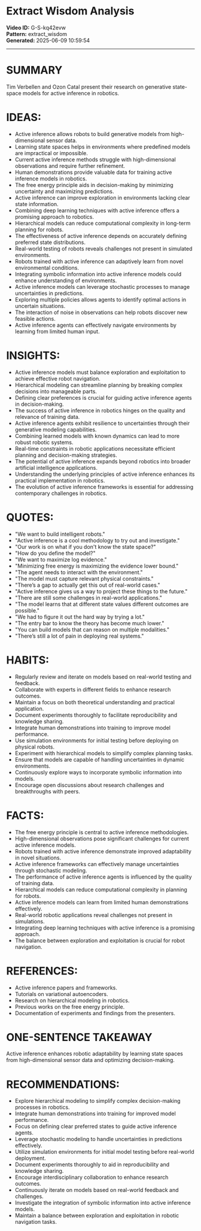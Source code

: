 # Extract Wisdom Analysis

**Video ID:** G-S-kq42evw  
**Pattern:** extract_wisdom  
**Generated:** 2025-06-09 10:59:54  

---

# SUMMARY
Tim Verbellen and Ozon Catal present their research on generative state-space models for active inference in robotics.

# IDEAS:
- Active inference allows robots to build generative models from high-dimensional sensor data.
- Learning state spaces helps in environments where predefined models are impractical or impossible.
- Current active inference methods struggle with high-dimensional observations and require further refinement.
- Human demonstrations provide valuable data for training active inference models in robotics.
- The free energy principle aids in decision-making by minimizing uncertainty and maximizing predictions.
- Active inference can improve exploration in environments lacking clear state information.
- Combining deep learning techniques with active inference offers a promising approach to robotics.
- Hierarchical models can reduce computational complexity in long-term planning for robots.
- The effectiveness of active inference depends on accurately defining preferred state distributions.
- Real-world testing of robots reveals challenges not present in simulated environments.
- Robots trained with active inference can adaptively learn from novel environmental conditions.
- Integrating symbolic information into active inference models could enhance understanding of environments.
- Active inference models can leverage stochastic processes to manage uncertainties in predictions.
- Exploring multiple policies allows agents to identify optimal actions in uncertain situations.
- The interaction of noise in observations can help robots discover new feasible actions.
- Active inference agents can effectively navigate environments by learning from limited human input.
  
# INSIGHTS:
- Active inference models must balance exploration and exploitation to achieve effective robot navigation.
- Hierarchical modeling can streamline planning by breaking complex decisions into manageable parts.
- Defining clear preferences is crucial for guiding active inference agents in decision-making.
- The success of active inference in robotics hinges on the quality and relevance of training data.
- Active inference agents exhibit resilience to uncertainties through their generative modeling capabilities.
- Combining learned models with known dynamics can lead to more robust robotic systems.
- Real-time constraints in robotic applications necessitate efficient planning and decision-making strategies.
- The potential of active inference expands beyond robotics into broader artificial intelligence applications.
- Understanding the underlying principles of active inference enhances its practical implementation in robotics.
- The evolution of active inference frameworks is essential for addressing contemporary challenges in robotics.

# QUOTES:
- "We want to build intelligent robots."
- "Active inference is a cool methodology to try out and investigate."
- "Our work is on what if you don't know the state space?"
- "How do you define the model?"
- "We want to maximize log evidence."
- "Minimizing free energy is maximizing the evidence lower bound."
- "The agent needs to interact with the environment."
- "The model must capture relevant physical constraints."
- "There’s a gap to actually get this out of real-world cases."
- "Active inference gives us a way to project these things to the future."
- "There are still some challenges in real-world applications."
- "The model learns that at different state values different outcomes are possible."
- "We had to figure it out the hard way by trying a lot."
- "The entry bar to know the theory has become much lower."
- "You can build models that can reason on multiple modalities."
- "There’s still a lot of pain in deploying real systems."

# HABITS:
- Regularly review and iterate on models based on real-world testing and feedback.
- Collaborate with experts in different fields to enhance research outcomes.
- Maintain a focus on both theoretical understanding and practical application.
- Document experiments thoroughly to facilitate reproducibility and knowledge sharing.
- Integrate human demonstrations into training to improve model performance.
- Use simulation environments for initial testing before deploying on physical robots.
- Experiment with hierarchical models to simplify complex planning tasks.
- Ensure that models are capable of handling uncertainties in dynamic environments.
- Continuously explore ways to incorporate symbolic information into models.
- Encourage open discussions about research challenges and breakthroughs with peers.

# FACTS:
- The free energy principle is central to active inference methodologies.
- High-dimensional observations pose significant challenges for current active inference models.
- Robots trained with active inference demonstrate improved adaptability in novel situations.
- Active inference frameworks can effectively manage uncertainties through stochastic modeling.
- The performance of active inference agents is influenced by the quality of training data.
- Hierarchical models can reduce computational complexity in planning for robots.
- Active inference models can learn from limited human demonstrations effectively.
- Real-world robotic applications reveal challenges not present in simulations.
- Integrating deep learning techniques with active inference is a promising approach.
- The balance between exploration and exploitation is crucial for robot navigation.

# REFERENCES:
- Active inference papers and frameworks.
- Tutorials on variational autoencoders.
- Research on hierarchical modeling in robotics.
- Previous works on the free energy principle.
- Documentation of experiments and findings from the presenters.

# ONE-SENTENCE TAKEAWAY
Active inference enhances robotic adaptability by learning state spaces from high-dimensional sensor data and optimizing decision-making.

# RECOMMENDATIONS:
- Explore hierarchical modeling to simplify complex decision-making processes in robotics.
- Integrate human demonstrations into training for improved model performance.
- Focus on defining clear preferred states to guide active inference agents.
- Leverage stochastic modeling to handle uncertainties in predictions effectively.
- Utilize simulation environments for initial model testing before real-world deployment.
- Document experiments thoroughly to aid in reproducibility and knowledge sharing.
- Encourage interdisciplinary collaboration to enhance research outcomes.
- Continuously iterate on models based on real-world feedback and challenges.
- Investigate the integration of symbolic information into active inference models.
- Maintain a balance between exploration and exploitation in robotic navigation tasks.
